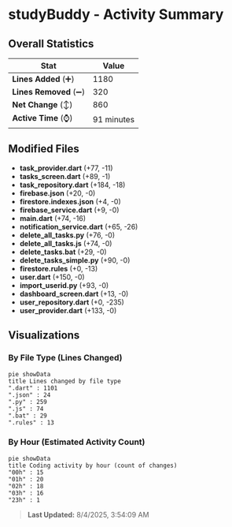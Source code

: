 # studyBuddy - Activity Summary 

## Overall Statistics

| Stat                   | Value                                                             |
| ---------------------- | ----------------------------------------------------------------- |
| **Lines Added** (➕)   | 1180                                          |
| **Lines Removed** (➖) | 320                                        |
| **Net Change** (↕)    | 860                |
| **Active Time** (⌚)   | 91 minutes |


## Modified Files
- **task_provider.dart** (+77, -11)
- **tasks_screen.dart** (+89, -1)
- **task_repository.dart** (+184, -18)
- **firebase.json** (+20, -0)
- **firestore.indexes.json** (+4, -0)
- **firebase_service.dart** (+9, -0)
- **main.dart** (+74, -16)
- **notification_service.dart** (+65, -26)
- **delete_all_tasks.py** (+76, -0)
- **delete_all_tasks.js** (+74, -0)
- **delete_tasks.bat** (+29, -0)
- **delete_tasks_simple.py** (+90, -0)
- **firestore.rules** (+0, -13)
- **user.dart** (+150, -0)
- **import_userid.py** (+93, -0)
- **dashboard_screen.dart** (+13, -0)
- **user_repository.dart** (+0, -235)
- **user_provider.dart** (+133, -0)

## Visualizations

### By File Type (Lines Changed)

```mermaid
pie showData
title Lines changed by file type
".dart" : 1101
".json" : 24
".py" : 259
".js" : 74
".bat" : 29
".rules" : 13
```

### By Hour (Estimated Activity Count)

```mermaid
pie showData
title Coding activity by hour (count of changes)
"00h" : 15
"01h" : 20
"02h" : 18
"03h" : 16
"23h" : 1
```


> **Last Updated:** 8/4/2025, 3:54:09 AM